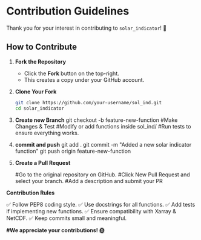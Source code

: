 # Contribution Guidelines

Thank you for your interest in contributing to `solar_indicator`! 🚀

## How to Contribute
1. **Fork the Repository**
   - Click the **Fork** button on the top-right.
   - This creates a copy under your GitHub account.

2. **Clone Your Fork**
   ```sh
   git clone https://github.com/your-username/sol_ind.git
   cd solar_indicator
   
3. **Create new Branch**
   git checkout -b feature-new-function
   #Make Changes & Test
   #Modify or add functions inside sol_ind/
   #Run tests to ensure everything works.
   
5. **commit and push**
  git add .
  git commit -m "Added a new solar indicator function"
  git push origin feature-new-function

6. **Create a Pull Request**

    #Go to the original repository on GitHub.
    #Click New Pull Request and select your branch.
    #Add a description and submit your PR


**Contribution Rules**

✅ Follow PEP8 coding style.
✅ Use docstrings for all functions.
✅ Add tests if implementing new functions.
✅ Ensure compatibility with Xarray & NetCDF.
✅ Keep commits small and meaningful.


**#We appreciate your contributions! 🌞**
